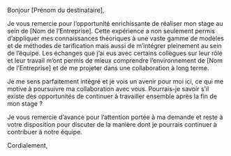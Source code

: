 
Bonjour [Prénom du destinataire],

Je vous remercie pour l’opportunité enrichissante de réaliser mon stage au sein de [Nom de l’Entreprise]. Cette expérience a non seulement permis d’appliquer mes connaissances théoriques à une vaste gamme de modèles et de méthodes de tarification mais aussi de m’intégrer pleinement au sein de l’équipe. Les échanges que j’ai eus avec certains collègues sur leur rôle et leur travail m’ont permis de mieux comprendre l’environnement de [Nom de l’Entreprise] et de me projeter dans une collaboration à long terme.

Je me sens parfaitement intégré et je vois un avenir pour moi ici, ce qui me motive à poursuivre ma collaboration avec vous. Pourrais-je savoir s’il existe des opportunités de continuer à travailler ensemble après la fin de mon stage ?

Je vous remercie d’avance pour l’attention portée à ma demande et reste à votre disposition pour discuter de la manière dont je pourrais continuer à contribuer à notre équipe.

Cordialement,
